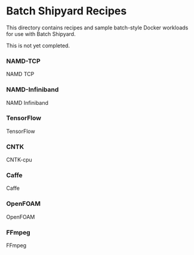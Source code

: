 # Batch Shipyard Recipes
This directory contains recipes and sample batch-style Docker workloads for
use with Batch Shipyard.

This is not yet completed.

### NAMD-TCP
NAMD TCP

### NAMD-Infiniband
NAMD Infiniband

### TensorFlow
TensorFlow

### CNTK
CNTK-cpu

### Caffe
Caffe

### OpenFOAM
OpenFOAM

### FFmpeg
FFmpeg


